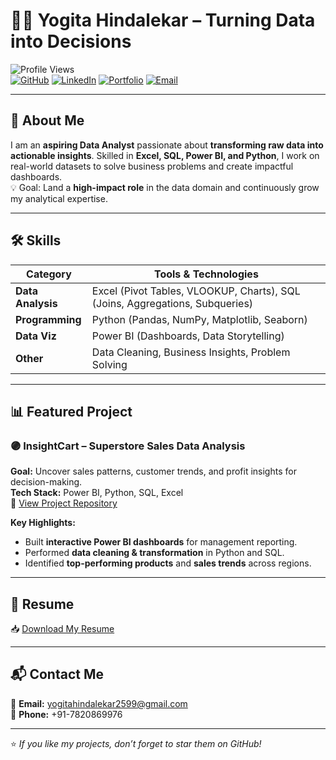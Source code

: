 # 👩‍💻 Yogita Hindalekar – Turning Data into Decisions  

![Profile Views](https://komarev.com/ghpvc/?username=YogitaY&color=blueviolet)  
[![GitHub](https://img.shields.io/badge/GitHub-000?style=flat&logo=github&logoColor=white)](https://github.com/YogitaY)
[![LinkedIn](https://img.shields.io/badge/LinkedIn-0077B5?style=flat&logo=linkedin&logoColor=white)](https://www.linkedin.com/in/yogita-hindalekar-233306205)
[![Portfolio](https://img.shields.io/badge/Portfolio-000?style=flat&logo=notion&logoColor=white)](https://www.notion.so/Yogita-s-Data-Analyst-Portfolio-2489b3f9c91f80b28764d55eb2ce67c8)
[![Email](https://img.shields.io/badge/Email-D14836?style=flat&logo=gmail&logoColor=white)](mailto:yogitahindalekar2599@gmail.com)

---

## 📌 About Me  
I am an **aspiring Data Analyst** passionate about **transforming raw data into actionable insights**. Skilled in **Excel, SQL, Power BI, and Python**, I work on real-world datasets to solve business problems and create impactful dashboards.  
💡 Goal: Land a **high-impact role** in the data domain and continuously grow my analytical expertise.  

---

## 🛠 Skills  

| **Category**      | **Tools & Technologies** |
|-------------------|--------------------------|
| **Data Analysis** | Excel (Pivot Tables, VLOOKUP, Charts), SQL (Joins, Aggregations, Subqueries) |
| **Programming**   | Python (Pandas, NumPy, Matplotlib, Seaborn) |
| **Data Viz**      | Power BI (Dashboards, Data Storytelling) |
| **Other**         | Data Cleaning, Business Insights, Problem Solving |

---

## 📊 Featured Project  

### 🟣 InsightCart – Superstore Sales Data Analysis  
**Goal:** Uncover sales patterns, customer trends, and profit insights for decision-making.  
**Tech Stack:** Power BI, Python, SQL, Excel  
🔗 [View Project Repository](https://github.com/YogitaY/E-Commerce-Sales-Insights)  

**Key Highlights:**  
- Built **interactive Power BI dashboards** for management reporting.  
- Performed **data cleaning & transformation** in Python and SQL.  
- Identified **top-performing products** and **sales trends** across regions.  

---

## 📄 Resume  
📥 [Download My Resume](attachment:343f169f-a239-4ef0-bc08-3e91b360d189:Yogita_Hindalekar_Resume.pdf)  

---

## 📬 Contact Me  

📧 **Email:** [yogitahindalekar2599@gmail.com](mailto:yogitahindalekar2599@gmail.com)  
📱 **Phone:** +91-7820869976  

---

⭐ *If you like my projects, don’t forget to star them on GitHub!*  
